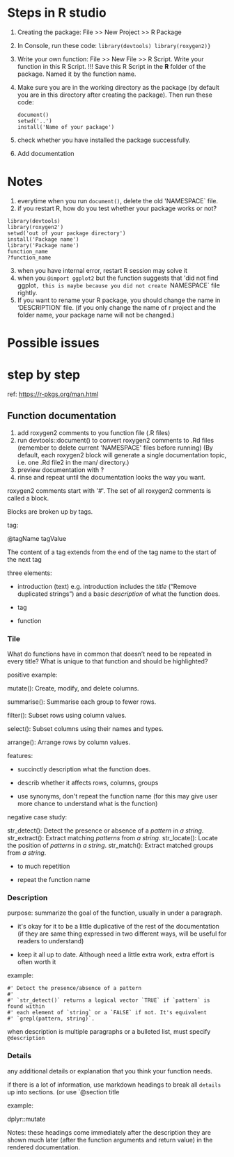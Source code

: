 # Steps in R studio

1. Creating the package: File >> New Project >> R Package

2. In Console, run these code:   ```library(devtools) library(roxygen2)}``` 
 
3. Write your own function: File >> New File >> R Script. Write your function in this R Script. !!! Save this R Script in the **R** folder of the package. Named it by the function name.
 
4. Make sure you are in the working directory as the package (by default you are in this directory after creating the package). Then run these code:
   ```
   document()
   setwd('..')
   install('Name of your package')
   ```
5. check whether you have installed the package successfully.

6. Add documentation


# Notes

1. everytime when you run `document()`, delete the old 'NAMESPACE` file.
2. if you restart R, how do you test whether your package works or not?

```
library(devtools)
library(roxygen2')
setwd('out of your package directory')
install('Package name')
library('Package name')   
function_name
?function_name
```

3. when you have internal error, restart R session may solve it
4. when you `@import ggplot2` but the function suggests that 'did not find ggplot`, this is maybe because you did not create `NAMESPACE` file rightly.  
5. If you want to rename your R package, you should change the name in ‘DESCRIPTION’ file. (if you only change the name of r project and the folder name, your package name will not be changed.)

# Possible issues



# step by step

ref: https://r-pkgs.org/man.html

## Function documentation

1. add roxygen2 comments to you function file (.R files)
2. run devtools::document() to convert roxygen2 comments to .Rd files (remember to delete current 'NAMESPACE' files before running) (By default, each roxygen2 block will generate a single documentation topic, i.e. one .Rd file2 in the man/ directory.)
3. preview documentation with ?
4. rinse and repeat until the documentation looks the way you want.

roxygen2 comments start with '#'. The set of all roxygen2 comments is called a block. 

Blocks are broken up by tags.

tag: 

@tagName tagValue

The content of a tag extends from the end of the tag name to the start of the next tag 

three elements:

- introduction (text) e.g. introduction includes the *title* (“Remove duplicated strings”) and a basic *description* of what the function does.

- tag

- function 


### Tile 

What do functions have in common that doesn’t need to be repeated in every title? What is unique to that function and should be highlighted?

positive example:

mutate(): Create, modify, and delete columns.

summarise(): Summarise each group to fewer rows.

filter(): Subset rows using column values.

select(): Subset columns using their names and types.

arrange(): Arrange rows by column values.


features:

- succinctly description what the function does.

- describ whether it affects rows, columns, groups

- use synonyms, don't repeat the function name (for this may give user more chance to understand what is the function) 

negative case study:

str_detect(): Detect the presence or absence of a _pattern_ in _a string_.
str_extract(): Extract matching _patterns_ from _a string_.
str_locate(): Locate the position of _patterns_ in _a string_.
str_match(): Extract matched groups from _a string_.

- to much repetition

- repeat the function name 

### Description

purpose:  summarize the goal of the function, usually in under a paragraph. 

- it's okay for it to be a little duplicative of the rest of the documentation (if they are same thing expressed in two different ways, will be useful for readers to understand)

- keep it all up to date. Although need a little extra work, extra effort is often worth it


example:

```
#' Detect the presence/absence of a pattern
#'
#' `str_detect()` returns a logical vector `TRUE` if `pattern` is found within
#' each element of `string` or a `FALSE` if not. It's equivalent
#' `grepl(pattern, string)`.
```

when description is multiple paragraphs or a bulleted list, must specify `@description`

### Details

any additional details or explanation that you think your function needs.

if there is a lot of information, use markdown headings to break all `details` up into sections.  (or use `@section title

example:

dplyr::mutate

Notes: these headings come immediately after the description they are shown much later (after the function arguments and return value) in the rendered documentation.

